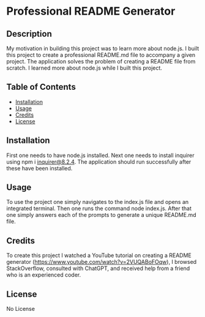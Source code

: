 # Professional README Generator 

  ## Description
  My motivation in building this project was to learn more about node.js. I built this project to create a professional README.md file to accompany a given project. The application solves the problem of creating a README file from scratch. I learned more about node.js while I built this project.

## Table of Contents
  - [Installation](#installation)
  - [Usage](#usage)
  - [Credits](#credits)
  - [License](#license)

  ## Installation
  
  First one needs to have node.js installed. Next one needs to install inquirer using npm i inquirer@8.2.4. The application should run successfully after these have been installed.

  ## Usage

  To use the project one simply navigates to the index.js file and opens an integrated terminal. Then one runs the command node index.js. After that one simply answers each of the prompts to generate a unique README.md file. 

  ## Credits

  To create this project I watched a YouTube tutorial on creating a README generator (https://www.youtube.com/watch?v=2VUQABoFOqw), I browsed StackOverflow, consulted with ChatGPT, and received help from a friend who is an experienced coder.

  ## License

  No License

